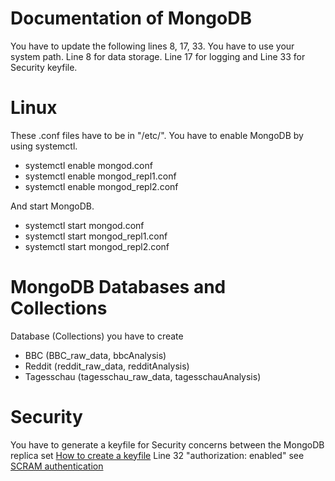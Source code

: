 # Documentation of MongoDB

You have to update the following lines 8, 17, 33. You have to use your system path.
Line 8 for data storage. Line 17 for logging and Line 33 for Security keyfile.

# Linux
These .conf files have to be in "/etc/".
You have to enable MongoDB by using systemctl.
- systemctl enable mongod.conf
- systemctl enable mongod_repl1.conf
- systemctl enable mongod_repl2.conf

And start MongoDB.
- systemctl start mongod.conf
- systemctl start mongod_repl1.conf
- systemctl start mongod_repl2.conf

# MongoDB Databases and Collections
Database (Collections) you have to create
- BBC (BBC_raw_data, bbcAnalysis)
- Reddit (reddit_raw_data, redditAnalysis)
- Tagesschau (tagesschau_raw_data, tagesschauAnalysis)

# Security
You have to generate a keyfile for Security concerns between the MongoDB replica set [How to create a keyfile](https://www.mongodb.com/docs/manual/tutorial/deploy-replica-set-with-keyfile-access-control/)
Line 32 "authorization: enabled" see [SCRAM authentication](https://www.mongodb.com/docs/manual/tutorial/configure-scram-client-authentication/)